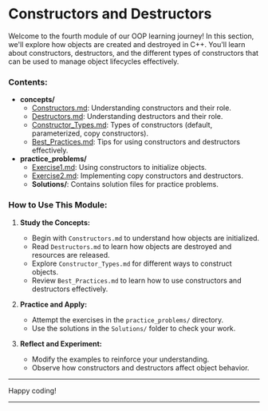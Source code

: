 # Constructors and Destructors

Welcome to the fourth module of our OOP learning journey! In this section, we'll explore how objects are created and destroyed in C++. You'll learn about constructors, destructors, and the different types of constructors that can be used to manage object lifecycles effectively.

### **Contents:**

- **concepts/**
  - [Constructors.md](concepts/Constructors.md): Understanding constructors and their role.
  - [Destructors.md](concepts/Destructors.md): Understanding destructors and their role.
  - [Constructor_Types.md](concepts/Constructor_Types.md): Types of constructors (default, parameterized, copy constructors).
  - [Best_Practices.md](concepts/Best_Practices.md): Tips for using constructors and destructors effectively.
- **practice_problems/**
  - [Exercise1.md](practice_problems/Exercise1.md): Using constructors to initialize objects.
  - [Exercise2.md](practice_problems/Exercise2.md): Implementing copy constructors and destructors.
  - **Solutions/**: Contains solution files for practice problems.

### **How to Use This Module:**

1. **Study the Concepts:**
   - Begin with `Constructors.md` to understand how objects are initialized.
   - Read `Destructors.md` to learn how objects are destroyed and resources are released.
   - Explore `Constructor_Types.md` for different ways to construct objects.
   - Review `Best_Practices.md` to learn how to use constructors and destructors effectively.

2. **Practice and Apply:**
   - Attempt the exercises in the `practice_problems/` directory.
   - Use the solutions in the `Solutions/` folder to check your work.

3. **Reflect and Experiment:**
   - Modify the examples to reinforce your understanding.
   - Observe how constructors and destructors affect object behavior.

---

Happy coding!

---
